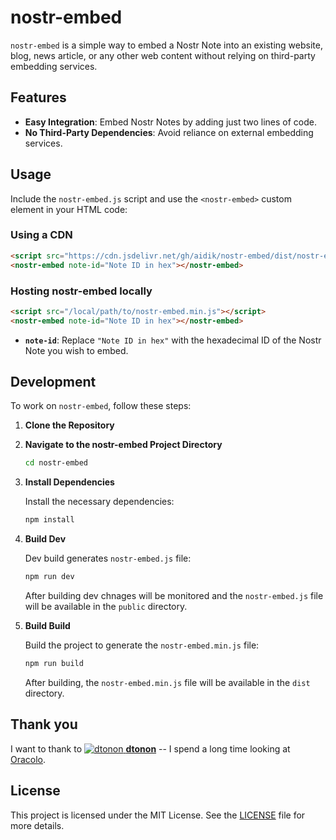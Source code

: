 # nostr-embed

`nostr-embed` is a simple way to embed a Nostr Note into an existing website, blog, news article, or any other web content without relying on third-party embedding services.

## Features

- **Easy Integration**: Embed Nostr Notes by adding just two lines of code.
- **No Third-Party Dependencies**: Avoid reliance on external embedding services.

## Usage

Include the `nostr-embed.js` script and use the `<nostr-embed>` custom element in your HTML code:

### Using a CDN
```html
<script src="https://cdn.jsdelivr.net/gh/aidik/nostr-embed/dist/nostr-embed.min.js"></script>
<nostr-embed note-id="Note ID in hex"></nostr-embed>
```

### Hosting nostr-embed locally
```html
<script src="/local/path/to/nostr-embed.min.js"></script>
<nostr-embed note-id="Note ID in hex"></nostr-embed>
```

- **`note-id`**: Replace `"Note ID in hex"` with the hexadecimal ID of the Nostr Note you wish to embed.


## Development

To work on `nostr-embed`, follow these steps:

1. **Clone the Repository**

2. **Navigate to the nostr-embed Project Directory**

   ```bash
   cd nostr-embed
   ```

3. **Install Dependencies**

   Install the necessary dependencies:

   ```bash
   npm install
   ```

4. **Build Dev**

   Dev build generates `nostr-embed.js` file:

   ```bash
   npm run dev
   ```

   After building dev chnages will be monitored and the `nostr-embed.js` file will be available in the `public` directory.

5. **Build Build**

   Build the project to generate the `nostr-embed.min.js` file:

   ```bash
   npm run build
   ```

   After building, the `nostr-embed.min.js` file will be available in the `dist` directory.

## Thank you

I want to thank to [![dtonon](https://avatars.githubusercontent.com/u/89577423?s=24 "dtonon") **dtonon**](https://github.com/dtonon/) -- I spend a long time looking at [Oracolo](https://github.com/dtonon/oracolo/).

## License

This project is licensed under the MIT License. See the [LICENSE](LICENSE) file for more details.
